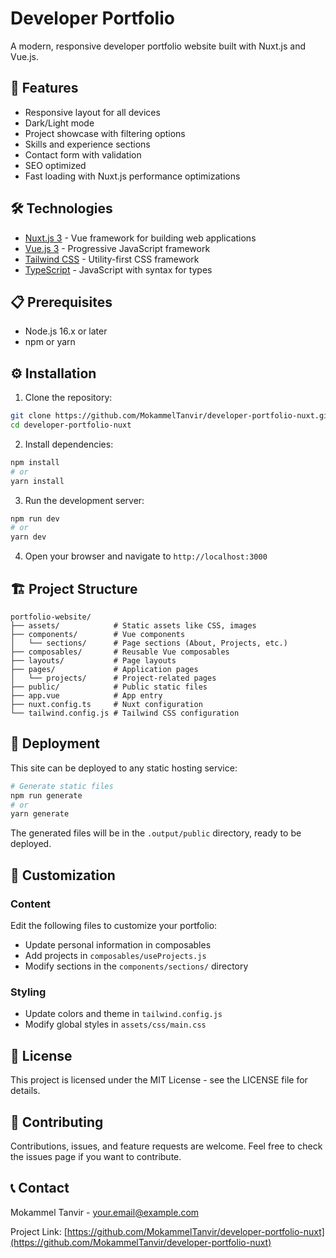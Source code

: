 # Developer Portfolio

A modern, responsive developer portfolio website built with Nuxt.js and Vue.js.

## 🚀 Features

- Responsive layout for all devices
- Dark/Light mode
- Project showcase with filtering options
- Skills and experience sections
- Contact form with validation
- SEO optimized
- Fast loading with Nuxt.js performance optimizations

## 🛠️ Technologies

- [Nuxt.js 3](https://nuxt.com/) - Vue framework for building web applications
- [Vue.js 3](https://vuejs.org/) - Progressive JavaScript framework
- [Tailwind CSS](https://tailwindcss.com/) - Utility-first CSS framework
- [TypeScript](https://www.typescriptlang.org/) - JavaScript with syntax for types

## 📋 Prerequisites

- Node.js 16.x or later
- npm or yarn

## ⚙️ Installation

1. Clone the repository:
```bash
git clone https://github.com/MokammelTanvir/developer-portfolio-nuxt.git
cd developer-portfolio-nuxt
```

2. Install dependencies:
```bash
npm install
# or
yarn install
```

3. Run the development server:
```bash
npm run dev
# or
yarn dev
```

4. Open your browser and navigate to `http://localhost:3000`

## 🏗️ Project Structure

```
portfolio-website/
├── assets/            # Static assets like CSS, images
├── components/        # Vue components
│   └── sections/      # Page sections (About, Projects, etc.)
├── composables/       # Reusable Vue composables
├── layouts/           # Page layouts
├── pages/             # Application pages
│   └── projects/      # Project-related pages
├── public/            # Public static files
├── app.vue            # App entry
├── nuxt.config.ts     # Nuxt configuration
└── tailwind.config.js # Tailwind CSS configuration
```

## 🚀 Deployment

This site can be deployed to any static hosting service:

```bash
# Generate static files
npm run generate
# or
yarn generate
```

The generated files will be in the `.output/public` directory, ready to be deployed.

## 🧰 Customization

### Content

Edit the following files to customize your portfolio:

- Update personal information in composables
- Add projects in `composables/useProjects.js`
- Modify sections in the `components/sections/` directory

### Styling

- Update colors and theme in `tailwind.config.js`
- Modify global styles in `assets/css/main.css`

## 📜 License

This project is licensed under the MIT License - see the LICENSE file for details.

## 🤝 Contributing

Contributions, issues, and feature requests are welcome. Feel free to check the issues page if you want to contribute.

## 📞 Contact

Mokammel Tanvir - [your.email@example.com](mailto:your.email@example.com)

Project Link: [https://github.com/MokammelTanvir/developer-portfolio-nuxt](https://github.com/MokammelTanvir/developer-portfolio-nuxt)
